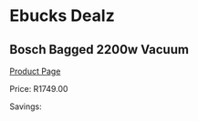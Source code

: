 
# Ebucks Dealz
## Bosch Bagged 2200w Vacuum
[Product Page](https://www.ebucks.com/web/shop/productSelected.do?prodId=998417281&catId=998409624)

Price: R1749.00

Savings: 


	